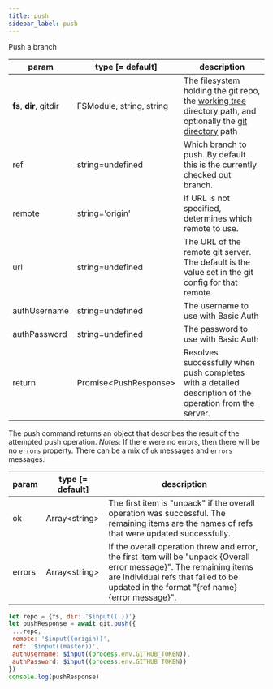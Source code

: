 ```yaml
---
title: push
sidebar_label: push
---
```


Push a branch

| param                   | type [= default]         | description                                                                                                                                         |
| ----------------------- | ------------------------ | --------------------------------------------------------------------------------------------------------------------------------------------------- |
| **fs**, **dir**, gitdir | FSModule, string, string | The filesystem holding the git repo, the [working tree](dir-vs-gitdir.md) directory path, and optionally the [git directory](dir-vs-gitdir.md) path |
| ref                     | string=undefined         | Which branch to push. By default this is the currently checked out branch.                                                                          |
| remote                  | string='origin'          | If URL is not specified, determines which remote to use.                                                                                            |
| url                     | string=undefined         | The URL of the remote git server. The default is the value set in the git config for that remote.                                                   |
| authUsername            | string=undefined         | The username to use with Basic Auth                                                                                                                 |
| authPassword            | string=undefined         | The password to use with Basic Auth                                                                                                                 |
| return                  | Promise\<PushResponse\>  | Resolves successfully when push completes with a detailed description of the operation from the server.                                             |

The push command returns an object that describes the result of the attempted push operation.
*Notes:* If there were no errors, then there will be no `errors` property. There can be a mix of `ok` messages and `errors` messages.

| param  | type [= default] | description                                                                                                                                                                                                      |
| ------ | ---------------- | ---------------------------------------------------------------------------------------------------------------------------------------------------------------------------------------------------------------- |
| ok     | Array\<string\>  | The first item is "unpack" if the overall operation was successful. The remaining items are the names of refs that were updated successfully.                                                                    |
| errors | Array\<string\>  | If the overall operation threw and error, the first item will be "unpack {Overall error message}". The remaining items are individual refs that failed to be updated in the format "{ref name} {error message}". |

 ```js live
let repo = {fs, dir: '$input((.))'}
let pushResponse = await git.push({
  ...repo,
  remote: '$input((origin))',
  ref: '$input((master))',
  authUsername: $input((process.env.GITHUB_TOKEN)),
  authPassword: $input((process.env.GITHUB_TOKEN))
})
console.log(pushResponse)
```